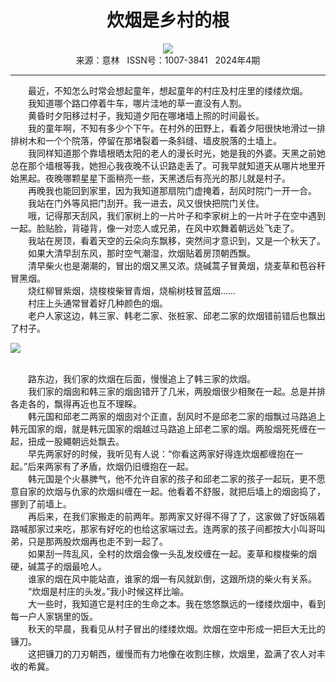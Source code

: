 # <center>炊烟是乡村的根</center> 

<div align=center><img src="http://fslib.vip.qikan.cn/img.ashx?key=%d7%f7%d5%df%a3%ba%c1%f5%c1%c1%b3%cc"></div> 

<center>来源：意林   ISSN号：1007-3841   2024年4期</center> 


* * *


　　最近，不知怎么时常会想起童年，想起童年的村庄及村庄里的缕缕炊烟。  
　　我知道哪个路口停着牛车，哪片洼地的草一直没有人割。  
　　黄昏时夕阳移过村子，我知道夕阳在哪堵墙上照的时间最长。  
　　我的童年啊，不知有多少个下午。在村外的田野上，看着夕阳很快地滑过一排排树木和一个个院落，停留在那堵裂着一条斜缝、墙皮脱落的土墙上。  
　　我同样知道那个靠墙根晒太阳的老人的漫长时光，她是我的外婆。天黑之前她总在那个墙根等我，她担心我夜晚不认识路走丢了。可我早就知道天从哪片地里开始黑起。夜晚哪颗星星下面稍亮一些，天黑透后有亮光的那儿就是村子。  
　　再晚我也能回到家里，因为我知道那扇院门虚掩着，刮风时院门一开一合。  
　　我站在门外等风把门刮开。我一进去，风又很快把院门关住。  
　　哦，记得那天刮风，我们家树上的一片叶子和李家树上的一片叶子在空中遇到一起。脸贴脸，背碰背，像一对恋人或兄弟，在风中欢舞着朝远处飞走了。  
　　我站在房顶，看着天空的云朵向东飘移，突然间才意识到，又是一个秋天了。  
　　如果大清早刮东风，那时空气潮湿，炊烟贴着房顶朝西飘。  
　　清早柴火也是潮潮的，冒出的烟又黑又浓。烧碱蒿子冒黄烟，烧麦草和苞谷秆冒黑烟。  
　　烧红柳冒紫烟，烧梭梭柴冒青烟，烧榆树枝冒蓝烟……  
　　村庄上头通常冒着好几种颜色的烟。  
　　老户人家这边，韩三家、韩老二家、张桩家、邱老二家的炊烟错前错后也飘出了村子。

![](http://img.resource.qikan.cn/markvip/qkimages/yili/yili202404/yili20240446-1-l.jpg)

  
<br>　　路东边，我们家的炊烟在后面，慢慢追上了韩三家的炊烟。  
　　我们家的烟囱和韩三家的烟囱错开了几米，两股烟很少相聚在一起。总是并排各走各的，飘得再近也互不理睬。  
　　韩元国和邱老二两家的烟囱对个正直，刮风时不是邱老二家的烟飘过马路追上韩元国家的烟，就是韩元国家的烟越过马路追上邱老二家的烟。两股烟死死缠在一起，扭成一股繩朝远处飘去。  
　　早先两家好的时候，我听见有人说：“你看这两家好得连炊烟都缠抱在一起。”后来两家有了矛盾，炊烟仍旧缠抱在一起。  
　　韩元国是个火暴脾气，他不允许自家的孩子和邱老二家的孩子一起玩，更不愿意自家的炊烟与仇家的炊烟纠缠在一起。他看着不舒服，就把后墙上的烟囱捣了，挪到了前墙上。  
　　再后来，在我们家搬走的前两年。那两家又好得不得了了，这家做了好饭隔着路喊那家过来吃，那家有好吃的也给这家端过去。连两家的孩子间都按大小叫哥叫弟，只是那两股炊烟再也走不到一起了。  
　　如果刮一阵乱风，全村的炊烟会像一头乱发绞缠在一起。麦草和梭梭柴的烟硬，碱蒿子的烟最呛人。  
　　谁家的烟在风中能站直，谁家的烟一有风就趴倒，这跟所烧的柴火有关系。  
　　“炊烟是村庄的头发。”我小时候这样比喻。  
　　大一些时，我知道它是村庄的生命之本。我在悠悠飘远的一缕缕炊烟中，看到每一户人家锅里的饭。  
　　秋天的早晨，我看见从村子冒出的缕缕炊烟。炊烟在空中形成一把巨大无比的镰刀。  
　　这把镰刀的刀刃朝西，缓慢而有力地像在收割庄稼，炊烟里，盈满了农人对丰收的希冀。